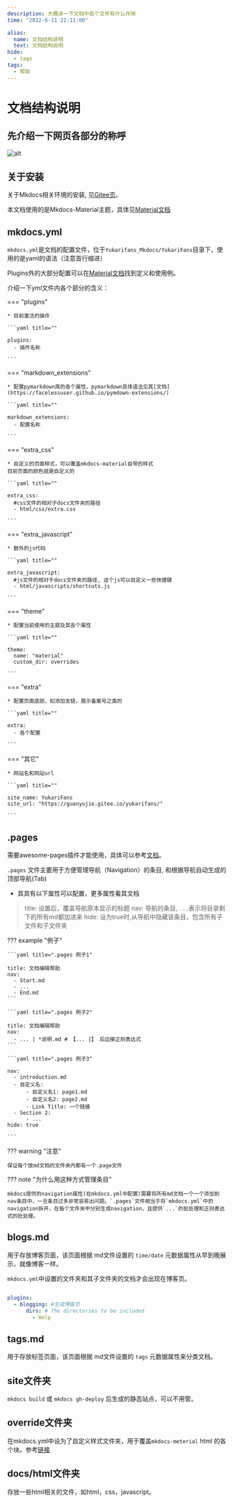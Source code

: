 ```yaml
---
description: 大概讲一下文档中各个文件有什么作用
time: "2022-6-11 22:11:00"

alias: 
  name: 文档结构说明
  text: 文档结构说明
hide:
  - tags
tags:
  - 帮助
---
```


# 文档结构说明

## **先介绍一下网页各部分的称呼**

![alt](https://s2.loli.net/2022/06/11/dXePAUpjW8nDwHk.jpg)

## **关于安装**

关于Mkdocs相关环境的安装, 见[Gitee页](https://gitee.com/guanyujie/YukariFans)。

本文档使用的是Mkdocs-Material主题，具体见[Material文档](https://squidfunk.github.io/mkdocs-material/)

## **mkdocs.yml**

`mkdocs.yml`是文档的配置文件，位于`Yukarifans_Mkdocs/YukariFans`目录下，使用的是yaml的语法（注意首行缩进）

Plugins外的大部分配置可以在[Material文档](https://squidfunk.github.io/mkdocs-material/)找到定义和使用例。

介绍一下yml文件内各个部分的含义：

=== "plugins"

    * 目前激活的插件

    ```yaml title=""

    plugins:
      - 插件名称

    ```

=== "markdown_extensions"

    * 配置pymarkdown库的各个属性，pymarkdown具体语法见其[文档](https://facelessuser.github.io/pymdown-extensions/)

    ```yaml title=""

    markdown_extensions:
      - 配置名称

    ```

=== "extra_css"

    * 自定义的页面样式，可以覆盖mkdocs-material自带的样式
    目前页面的颜色就是自定义的

    ```yaml title=""

    extra_css:
      #css文件的相对于docs文件夹的路径
      - html/css/extra.css

    ```

=== "extra_javascript"

    * 额外的js代码

    ```yaml title=""

    extra_javascript:
      #js文件的相对于docs文件夹的路径, 这个js可以自定义一些快捷键
      - html/javascripts/shortcuts.js

    ```

=== "theme"

    * 配置当前使用的主题及其各个属性

    ```yaml title=""

    theme:
      name: "material"
      custom_dir: overrides

    ```

=== "extra"

    * 配置页面底部，如添加友链，展示备案号之类的

    ```yaml title=""

    extra:
      - 各个配置

    ```

=== "其它"

    * 网站名和网站url

    ```yaml title=""

    site_name: YukariFans
    site_url: "https://guanyujie.gitee.io/yukarifans/"

    ```

## **.pages**

需要awesome-pages插件才能使用，具体可以参考[文档](https://github.com/lukasgeiter/mkdocs-awesome-pages-plugin)。

`.pages` 文件主要用于方便管理导航（Navigation）的条目, 和根据导航自动生成的顶部导航(Tab)

* 其具有以下属性可以配置，更多属性看其文档

>title: 设置后，覆盖导航原本显示的标题
>nav: 导航的条目, `...`表示将目录剩下的所有md都加进来
>hide: 设为true时,从导航中隐藏该条目，包含所有子文件和子文件夹

??? example "例子"

    ```yaml title=".pages 例子1"

    title: 文档编辑帮助
    nav:
      - Start.md
      - ...
      - End.md
    ```

    ```yaml title=".pages 例子2"

    title: 文档编辑帮助
    nav:
      - ... | *说明.md # 【... |】 后边接正则表达式
    ```

    ```yaml title=".pages 例子3"

    nav:
      - introduction.md
      - 自定义名:
          - 自定义名1: page1.md
          - 自定义名2: page2.md
          - Link Title: 一个链接
      - Section 2:
          - ...
    hide: true

    ```

??? warning "注意"

    保证每个放md文档的文件夹内都有一个.page文件

??? note "为什么用这种方式管理条目"

    mkdocs提供的navigation属性(在mkdocs.yml中配置)需要将所有md文档一个一个添加到nav条目中，一旦条目过多非常容易出问题。`.pages`文件相当于将`mkdocs.yml`中的navigation拆开，在每个文件夹中分别生成navigation，且提供`...`的批处理和正则表达式的批处理。

## **blogs.md**

用于存放博客页面，该页面根据 md文件设置的 `time/date` 元数据属性从早到晚展示，就像博客一样。

`mkdocs.yml`中设置的文件夹和其子文件夹的文档才会出现在博客页。

```yaml title=""

plugins:
  - blogging: #生成博客页
      dirs: # The directories to be included
        - Help

```

## **tags.md**

用于存放标签页面，该页面根据 md文件设置的 `tags` 元数据属性来分类文档。

## site文件夹

`mkdocs build` 或 `mkdocs gh-deploy` 后生成的静态站点，可以不用管。

## override文件夹

在mkdocs.yml中设为了自定义样式文件夹，用于覆盖`mkdocs-meterial` html 的各个块。参考[链接](https://squidfunk.github.io/mkdocs-material/customization/?h=override#overriding-blocks)

## **docs/html文件夹**

存放一些html相关的文件，如html，css，javascript。
